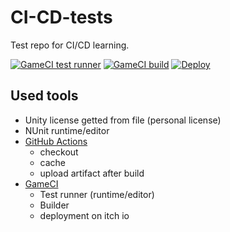 # CI-CD-tests
Test repo for CI/CD learning.

[![GameCI test runner](https://github.com/ValeryPopov1995/CI-CD-test/actions/workflows/main.yml/badge.svg)](https://github.com/ValeryPopov1995/CI-CD-test/actions/workflows/main.yml)
[![GameCI build](https://github.com/ValeryPopov1995/CI-CD-test/actions/workflows/build.yml/badge.svg)](https://github.com/ValeryPopov1995/CI-CD-test/actions/workflows/build.yml)
[![Deploy](https://github.com/ValeryPopov1995/CI-CD-test/actions/workflows/deploy.yml/badge.svg)](https://github.com/ValeryPopov1995/CI-CD-test/actions/workflows/deploy.yml)

## Used tools
- Unity license getted from file (personal license)
- NUnit runtime/editor
- [GitHub Actions](https://docs.github.com/en/actions)
  - checkout
  - cache
  - upload artifact after build
- [GameCI](https://game.ci/)
  - Test runner (runtime/editor)
  - Builder
  - deployment on itch io
